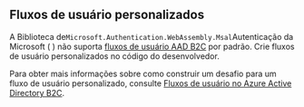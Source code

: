 ## <a name="custom-user-flows"></a>Fluxos de usuário personalizados

A Biblioteca de`Microsoft.Authentication.WebAssembly.Msal`Autenticação da Microsoft ( ) não suporta [fluxos de usuário AAD B2C](/azure/active-directory-b2c/user-flow-overview) por padrão. Crie fluxos de usuário personalizados no código do desenvolvedor.

Para obter mais informações sobre como construir um desafio para um fluxo de usuário personalizado, consulte [Fluxos de usuário no Azure Active Directory B2C](/azure/active-directory-b2c/user-flow-overview).
